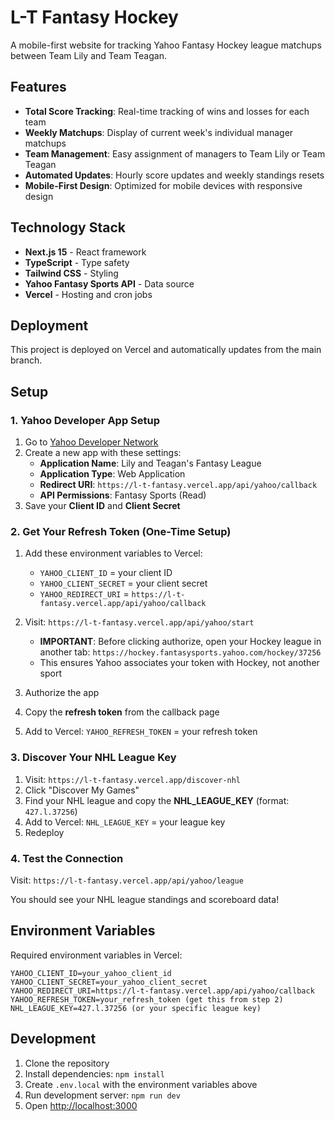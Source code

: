 # L-T Fantasy Hockey

A mobile-first website for tracking Yahoo Fantasy Hockey league matchups between Team Lily and Team Teagan.

## Features

- **Total Score Tracking**: Real-time tracking of wins and losses for each team
- **Weekly Matchups**: Display of current week's individual manager matchups
- **Team Management**: Easy assignment of managers to Team Lily or Team Teagan
- **Automated Updates**: Hourly score updates and weekly standings resets
- **Mobile-First Design**: Optimized for mobile devices with responsive design

## Technology Stack

- **Next.js 15** - React framework
- **TypeScript** - Type safety
- **Tailwind CSS** - Styling
- **Yahoo Fantasy Sports API** - Data source
- **Vercel** - Hosting and cron jobs

## Deployment

This project is deployed on Vercel and automatically updates from the main branch.

## Setup

### 1. Yahoo Developer App Setup

1. Go to [Yahoo Developer Network](https://developer.yahoo.com/apps/create/)
2. Create a new app with these settings:
   - **Application Name**: Lily and Teagan's Fantasy League
   - **Application Type**: Web Application
   - **Redirect URI**: `https://l-t-fantasy.vercel.app/api/yahoo/callback`
   - **API Permissions**: Fantasy Sports (Read)
3. Save your **Client ID** and **Client Secret**

### 2. Get Your Refresh Token (One-Time Setup)

1. Add these environment variables to Vercel:
   - `YAHOO_CLIENT_ID` = your client ID
   - `YAHOO_CLIENT_SECRET` = your client secret
   - `YAHOO_REDIRECT_URI` = `https://l-t-fantasy.vercel.app/api/yahoo/callback`

2. Visit: `https://l-t-fantasy.vercel.app/api/yahoo/start`
   - **IMPORTANT**: Before clicking authorize, open your Hockey league in another tab: `https://hockey.fantasysports.yahoo.com/hockey/37256`
   - This ensures Yahoo associates your token with Hockey, not another sport

3. Authorize the app
4. Copy the **refresh token** from the callback page
5. Add to Vercel: `YAHOO_REFRESH_TOKEN` = your refresh token

### 3. Discover Your NHL League Key

1. Visit: `https://l-t-fantasy.vercel.app/discover-nhl`
2. Click "Discover My Games"
3. Find your NHL league and copy the **NHL_LEAGUE_KEY** (format: `427.l.37256`)
4. Add to Vercel: `NHL_LEAGUE_KEY` = your league key
5. Redeploy

### 4. Test the Connection

Visit: `https://l-t-fantasy.vercel.app/api/yahoo/league`

You should see your NHL league standings and scoreboard data!

## Environment Variables

Required environment variables in Vercel:

```env
YAHOO_CLIENT_ID=your_yahoo_client_id
YAHOO_CLIENT_SECRET=your_yahoo_client_secret
YAHOO_REDIRECT_URI=https://l-t-fantasy.vercel.app/api/yahoo/callback
YAHOO_REFRESH_TOKEN=your_refresh_token (get this from step 2)
NHL_LEAGUE_KEY=427.l.37256 (or your specific league key)
```

## Development

1. Clone the repository
2. Install dependencies: `npm install`
3. Create `.env.local` with the environment variables above
4. Run development server: `npm run dev`
5. Open [http://localhost:3000](http://localhost:3000)